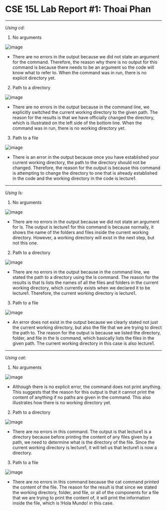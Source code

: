 # CSE 15L Lab Report #1: Thoai Phan

___

*Using cd:*
1. No arguments
  
![image](https://github.com/phantv04/cse15l-lab-reports/assets/146781799/335313c2-f5f7-4fb6-ab20-2991abd1fb12)
* There are no errors in the output because we did not state an argument for the command. Therefore, the reason why there is no output for this command is because there needs to be an argument so the code will know what to refer to. When the command was in run, there is no explicit directory yet. 

2. Path to a directory
  
![image](https://github.com/phantv04/cse15l-lab-reports/assets/146781799/bb609b83-018b-4a04-af08-e3b65cd1a7ca)

* There are no errors in the output because in the command line, we explicitly switched the current working directory to the given path. The reason for the results is that we have officially changed the directory, which is illustrated on the left side of the bottom line.  When the command was in run, there is no working directory yet. 

3. Path to a file

![image](https://github.com/phantv04/cse15l-lab-reports/assets/146781799/f3ea6f05-e585-4fb5-9920-9ed7ca77a563)

* There is an error in the output because once you have established your current working directory, the path to the directory should not be changed. Therefore, the reason for the output is because this command is attempting to change the directory to one that is already established in the code and the working directory in the code is lecture1. 

___

*Using ls:*
1. No arguments
  
![image](https://github.com/phantv04/cse15l-lab-reports/assets/146781799/4b19ba38-866f-4d6b-8d24-2d0e65936f39)

* There are no errors in the output because we did not state an argument for ls. The output is lecture1 for this command is because normally, it shows the name of the folders and files inside the current working directory. However, a working directory will exist in the next step, but not this one. 
  
2. Path to a directory
  
![image](https://github.com/phantv04/cse15l-lab-reports/assets/146781799/c52aecef-003e-49f7-af6b-c4166b7ae580)

* There are no errors in the output because in the command line, we stated the path to a directory using the ls command. The reason for the results is that ls lists the names of all the files and folders in the current working directory, which currently exists when we declared it to be lecture1.  Therefore, the current working directory is lecture1. 
  
3. Path to a file
  
![image](https://github.com/phantv04/cse15l-lab-reports/assets/146781799/f032cdd3-13d1-4445-a533-962399a5b44a)

* An error does not exist in the output because we clearly stated not just the current working directory, but also the file that we are trying to direct the path to. The reason for the output is because we listed the directory, folder, and file in the ls command, which basically lists the files in the given path. The current working directory in this case is also lecture1.

___

*Using cat:*
1. No arguments

![image](https://github.com/phantv04/cse15l-lab-reports/assets/146781799/b550b74f-be99-4c8a-896e-04e4e9f8662d)

* Although there is no explicit error, the command does not print anything. This suggests that the reason for this output is that it cannot print the content of anything if no paths are given in the command. This also illustrates how there is no working directory yet.

2. Path to a directory

![image](https://github.com/phantv04/cse15l-lab-reports/assets/146781799/d88e4c47-5005-4c3d-9e96-66cea3f0d6d9)

* There are no errors in this command. The output is that lecture1 is a directory because before printing the content of any files given by a path, we need to determine what is the directory of the file. Since the current working directory is lecture1, it will tell us that lecture1 is now a directory.

3. Path to a file

![image](https://github.com/phantv04/cse15l-lab-reports/assets/146781799/0418bc54-1780-49b9-9ea5-7d14c71b1a3a)

* There are no errors in this command because the cat command printed the content of the file. The reason for the result is that since we stated the working directory, folder, and file, or all of the components for a file that we are trying to print the content of, it will print the information inside the file, which is !Hola Mundo! in this case.
